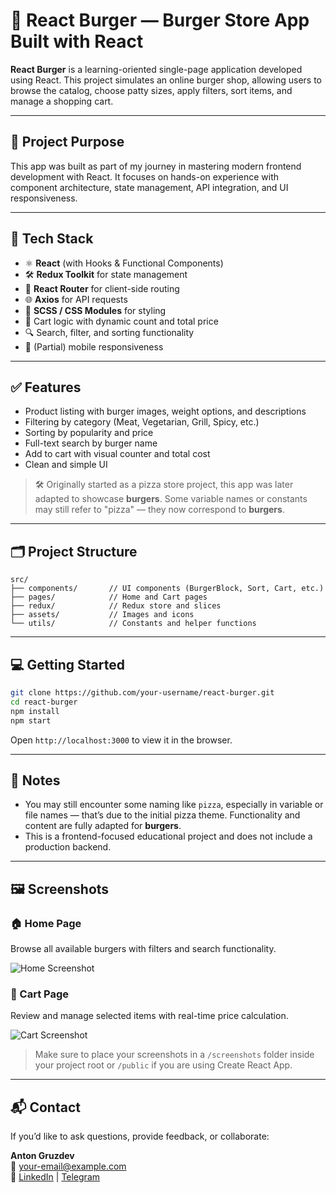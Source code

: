 # 🍔 React Burger — Burger Store App Built with React

**React Burger** is a learning-oriented single-page application developed using React. This project simulates an online burger shop, allowing users to browse the catalog, choose patty sizes, apply filters, sort items, and manage a shopping cart.

---

## 🚀 Project Purpose

This app was built as part of my journey in mastering modern frontend development with React. It focuses on hands-on experience with component architecture, state management, API integration, and UI responsiveness.

---

## 🔧 Tech Stack

- ⚛️ **React** (with Hooks & Functional Components)
- 🛠 **Redux Toolkit** for state management
- 🔁 **React Router** for client-side routing
- 🌐 **Axios** for API requests
- 🎨 **SCSS / CSS Modules** for styling
- 🛒 Cart logic with dynamic count and total price
- 🔍 Search, filter, and sorting functionality
- 📱 (Partial) mobile responsiveness

---

## ✅ Features

- Product listing with burger images, weight options, and descriptions
- Filtering by category (Meat, Vegetarian, Grill, Spicy, etc.)
- Sorting by popularity and price
- Full-text search by burger name
- Add to cart with visual counter and total cost
- Clean and simple UI
> 🛠 Originally started as a pizza store project, this app was later adapted to showcase **burgers**. Some variable names or constants may still refer to "pizza" — they now correspond to **burgers**.

---

## 🗂 Project Structure

```
src/
├── components/       // UI components (BurgerBlock, Sort, Cart, etc.)
├── pages/            // Home and Cart pages
├── redux/            // Redux store and slices
├── assets/           // Images and icons
└── utils/            // Constants and helper functions
```

---

## 💻 Getting Started

```bash
git clone https://github.com/your-username/react-burger.git
cd react-burger
npm install
npm start
```

Open `http://localhost:3000` to view it in the browser.

---

## 📝 Notes

- You may still encounter some naming like `pizza`, especially in variable or file names — that’s due to the initial pizza theme. Functionality and content are fully adapted for **burgers**.
- This is a frontend-focused educational project and does not include a production backend.

---

## 🖼 Screenshots

### 🏠 Home Page  
Browse all available burgers with filters and search functionality.

![Home Screenshot](./screenshots/home.png)

### 🛒 Cart Page  
Review and manage selected items with real-time price calculation.

![Cart Screenshot](./screenshots/cart.png)

> Make sure to place your screenshots in a `/screenshots` folder inside your project root or `/public` if you are using Create React App.

---

## 📬 Contact

If you’d like to ask questions, provide feedback, or collaborate:

**Anton Gruzdev**  
📧 [your-email@example.com](mailto:your-email@example.com)  
🔗 [LinkedIn](#) | [Telegram](#)
